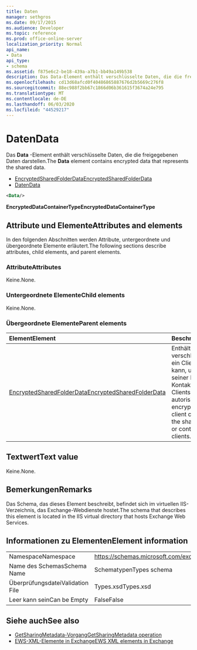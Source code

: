 ```yaml
---
title: Daten
manager: sethgros
ms.date: 09/17/2015
ms.audience: Developer
ms.topic: reference
ms.prod: office-online-server
localization_priority: Normal
api_name:
- Data
api_type:
- schema
ms.assetid: f875e6c2-be18-439a-a7b1-bb49a149b538
description: Das Data-Element enthält verschlüsselte Daten, die die freigegebenen Daten darstellen.
ms.openlocfilehash: cd13d68afcd0f40486865887676d2b5669c276f8
ms.sourcegitcommit: 88ec988f2bb67c1866d06b361615f3674a24e795
ms.translationtype: MT
ms.contentlocale: de-DE
ms.lasthandoff: 06/03/2020
ms.locfileid: "44529217"
---
```

# <a name="data"></a><span data-ttu-id="57770-103">Daten</span><span class="sxs-lookup"><span data-stu-id="57770-103">Data</span></span>

<span data-ttu-id="57770-104">Das **Data** -Element enthält verschlüsselte Daten, die die freigegebenen Daten darstellen.</span><span class="sxs-lookup"><span data-stu-id="57770-104">The **Data** element contains encrypted data that represents the shared data.</span></span> 
  
- [<span data-ttu-id="57770-105">EncryptedSharedFolderData</span><span class="sxs-lookup"><span data-stu-id="57770-105">EncryptedSharedFolderData</span></span>](encryptedsharedfolderdata.md)  
- [<span data-ttu-id="57770-106">Daten</span><span class="sxs-lookup"><span data-stu-id="57770-106">Data</span></span>](data.md)
  
```xml
<Data/>
```

<span data-ttu-id="57770-107">**EncryptedDataContainerType**</span><span class="sxs-lookup"><span data-stu-id="57770-107">**EncryptedDataContainerType**</span></span>

## <a name="attributes-and-elements"></a><span data-ttu-id="57770-108">Attribute und Elemente</span><span class="sxs-lookup"><span data-stu-id="57770-108">Attributes and elements</span></span>

<span data-ttu-id="57770-109">In den folgenden Abschnitten werden Attribute, untergeordnete und übergeordnete Elemente erläutert.</span><span class="sxs-lookup"><span data-stu-id="57770-109">The following sections describe attributes, child elements, and parent elements.</span></span>
  
### <a name="attributes"></a><span data-ttu-id="57770-110">Attribute</span><span class="sxs-lookup"><span data-stu-id="57770-110">Attributes</span></span>

<span data-ttu-id="57770-111">Keine.</span><span class="sxs-lookup"><span data-stu-id="57770-111">None.</span></span>
  
### <a name="child-elements"></a><span data-ttu-id="57770-112">Untergeordnete Elemente</span><span class="sxs-lookup"><span data-stu-id="57770-112">Child elements</span></span>

<span data-ttu-id="57770-113">Keine.</span><span class="sxs-lookup"><span data-stu-id="57770-113">None.</span></span>
  
### <a name="parent-elements"></a><span data-ttu-id="57770-114">Übergeordnete Elemente</span><span class="sxs-lookup"><span data-stu-id="57770-114">Parent elements</span></span>

|<span data-ttu-id="57770-115">**Element**</span><span class="sxs-lookup"><span data-stu-id="57770-115">**Element**</span></span>|<span data-ttu-id="57770-116">**Beschreibung**</span><span class="sxs-lookup"><span data-stu-id="57770-116">**Description**</span></span>|
|:-----|:-----|
|[<span data-ttu-id="57770-117">EncryptedSharedFolderData</span><span class="sxs-lookup"><span data-stu-id="57770-117">EncryptedSharedFolderData</span></span>](encryptedsharedfolderdata.md) <br/> |<span data-ttu-id="57770-118">Enthält die verschlüsselten Daten, die ein Client verwenden kann, um die Freigabe seiner Kalender-oder Kontaktdaten für andere Clients zu autorisieren.</span><span class="sxs-lookup"><span data-stu-id="57770-118">Contains the encrypted data that a client can use to authorize the sharing of its calendar or contact data with other clients.</span></span>  <br/> |
   
## <a name="text-value"></a><span data-ttu-id="57770-119">Textwert</span><span class="sxs-lookup"><span data-stu-id="57770-119">Text value</span></span>

<span data-ttu-id="57770-120">Keine.</span><span class="sxs-lookup"><span data-stu-id="57770-120">None.</span></span>
  
## <a name="remarks"></a><span data-ttu-id="57770-121">Bemerkungen</span><span class="sxs-lookup"><span data-stu-id="57770-121">Remarks</span></span>

<span data-ttu-id="57770-122">Das Schema, das dieses Element beschreibt, befindet sich im virtuellen IIS-Verzeichnis, das Exchange-Webdienste hostet.</span><span class="sxs-lookup"><span data-stu-id="57770-122">The schema that describes this element is located in the IIS virtual directory that hosts Exchange Web Services.</span></span>
  
## <a name="element-information"></a><span data-ttu-id="57770-123">Informationen zu Elementen</span><span class="sxs-lookup"><span data-stu-id="57770-123">Element information</span></span>

|||
|:-----|:-----|
|<span data-ttu-id="57770-124">Namespace</span><span class="sxs-lookup"><span data-stu-id="57770-124">Namespace</span></span>  <br/> |https://schemas.microsoft.com/exchange/services/2006/types  <br/> |
|<span data-ttu-id="57770-125">Name des Schemas</span><span class="sxs-lookup"><span data-stu-id="57770-125">Schema Name</span></span>  <br/> |<span data-ttu-id="57770-126">Schematypen</span><span class="sxs-lookup"><span data-stu-id="57770-126">Types schema</span></span>  <br/> |
|<span data-ttu-id="57770-127">Überprüfungsdatei</span><span class="sxs-lookup"><span data-stu-id="57770-127">Validation File</span></span>  <br/> |<span data-ttu-id="57770-128">Types.xsd</span><span class="sxs-lookup"><span data-stu-id="57770-128">Types.xsd</span></span>  <br/> |
|<span data-ttu-id="57770-129">Leer kann sein</span><span class="sxs-lookup"><span data-stu-id="57770-129">Can be Empty</span></span>  <br/> |<span data-ttu-id="57770-130">False</span><span class="sxs-lookup"><span data-stu-id="57770-130">False</span></span>  <br/> |
   
## <a name="see-also"></a><span data-ttu-id="57770-131">Siehe auch</span><span class="sxs-lookup"><span data-stu-id="57770-131">See also</span></span>

- [<span data-ttu-id="57770-132">GetSharingMetadata-Vorgang</span><span class="sxs-lookup"><span data-stu-id="57770-132">GetSharingMetadata operation</span></span>](getsharingmetadata-operation.md)
- [<span data-ttu-id="57770-133">EWS-XML-Elemente in Exchange</span><span class="sxs-lookup"><span data-stu-id="57770-133">EWS XML elements in Exchange</span></span>](ews-xml-elements-in-exchange.md)

